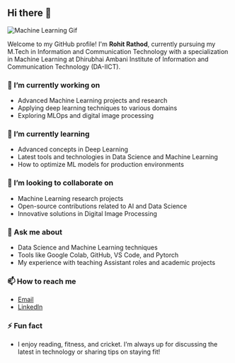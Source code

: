 ## Hi there 👋

![Machine Learning Gif](https://github.com/Anmol-Baranwal/Cool-GIFs-For-GitHub/assets/74038190/7d484dc9-68a9-4ee6-a767-aea59035c12d)


Welcome to my GitHub profile! I'm **Rohit Rathod**, currently pursuing my M.Tech in Information and Communication Technology with a specialization in Machine Learning at Dhirubhai Ambani Institute of Information and Communication Technology (DA-IICT).

### 🔭 I’m currently working on
- Advanced Machine Learning projects and research
- Applying deep learning techniques to various domains
- Exploring MLOps and digital image processing

### 🌱 I’m currently learning
- Advanced concepts in Deep Learning
- Latest tools and technologies in Data Science and Machine Learning
- How to optimize ML models for production environments

### 👯 I’m looking to collaborate on
- Machine Learning research projects
- Open-source contributions related to AI and Data Science
- Innovative solutions in Digital Image Processing

### 💬 Ask me about
- Data Science and Machine Learning techniques
- Tools like Google Colab, GitHub, VS Code, and Pytorch
- My experience with teaching Assistant roles and academic projects

### 📫 How to reach me
- [Email](mailto:202311039@daiict.ac.in)
- [LinkedIn](https://www.linkedin.com/in/rohit-rathod-156141214/)



### ⚡ Fun fact
- I enjoy reading, fitness, and cricket. I’m always up for discussing the latest in technology or sharing tips on staying fit!
